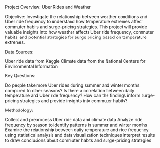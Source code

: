 Project Overview: Uber Rides and Weather

Objective:
Investigate the relationship between weather conditions and Uber ride frequency to understand how temperature extremes affect commuter habits and surge-pricing strategies. This project will provide valuable insights into how weather affects Uber ride frequency, commuter habits, and potential strategies for surge pricing based on temperature extremes.

Data Sources:

Uber ride data from Kaggle
Climate data from the National Centers for Environmental Information

Key Questions:

Do people take more Uber rides during summer and winter months compared to other seasons?
Is there a correlation between daily temperature and Uber ride frequency?
How can the findings inform surge-pricing strategies and provide insights into commuter habits?

Methodology:

Collect and preprocess Uber ride data and climate data
Analyze ride frequency by season to identify patterns in summer and winter months
Examine the relationship between daily temperature and ride frequency using statistical analysis and data visualization techniques
Interpret results to draw conclusions about commuter habits and surge-pricing strategies
